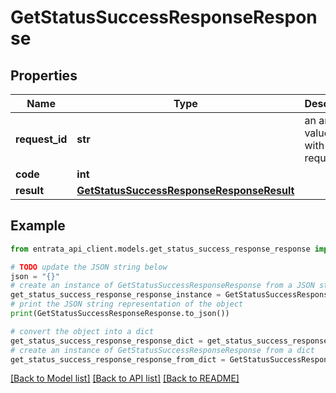 # GetStatusSuccessResponseResponse


## Properties

Name | Type | Description | Notes
------------ | ------------- | ------------- | -------------
**request_id** | **str** | an arbitary value sent with the request. | [optional] 
**code** | **int** |  | 
**result** | [**GetStatusSuccessResponseResponseResult**](GetStatusSuccessResponseResponseResult.md) |  | 

## Example

```python
from entrata_api_client.models.get_status_success_response_response import GetStatusSuccessResponseResponse

# TODO update the JSON string below
json = "{}"
# create an instance of GetStatusSuccessResponseResponse from a JSON string
get_status_success_response_response_instance = GetStatusSuccessResponseResponse.from_json(json)
# print the JSON string representation of the object
print(GetStatusSuccessResponseResponse.to_json())

# convert the object into a dict
get_status_success_response_response_dict = get_status_success_response_response_instance.to_dict()
# create an instance of GetStatusSuccessResponseResponse from a dict
get_status_success_response_response_from_dict = GetStatusSuccessResponseResponse.from_dict(get_status_success_response_response_dict)
```
[[Back to Model list]](../README.md#documentation-for-models) [[Back to API list]](../README.md#documentation-for-api-endpoints) [[Back to README]](../README.md)


